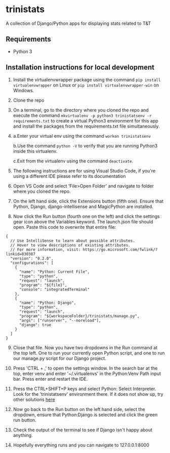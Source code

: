 # trinistats
A collection of Django/Python apps for displaying stats related to T&amp;T

## Requirements

- Python 3

## Installation instructions for local development

1. Install the virtualenvwrapper package using the command `pip install virtualenvwrapper` on Linux or `pip install virtualenvwrapper-win` on Windows.

2. Clone the repo

3. On a terminal, go to the directory where you cloned the repo and execute the command `mkvirtualenv -p python3 trinistatsenv -r requirements.txt` to create a virtual Python3 environment for this app  and install the packages from the requirements.txt file simultaneously.

4. a.Enter your virtual env using the command `workon trinistatsenv`
   
   b.Use the command `python -V` to verify that you are running Python3 inside this virtualenv.
   
   c.Exit from the virtualenv using the command `deactivate`.

5. The following instructions are for using Visual Studio Code, if you're using a different IDE please refer to its documentation

6. Open VS Code and select 'File>Open Folder' and navigate to folder where you cloned the repo.

7. On the left hand side, click the Extensions button (fifth one). Ensure that Python, Django, django-intellisense and MagicPython are installed.

9. Now click the Run button (fourth one on the left) and click the settings gear icon above the Variables keyword. The launch.json file should open. Paste this code to overwrite that entire file:

```
{
  // Use IntelliSense to learn about possible attributes.
  // Hover to view descriptions of existing attributes.
  // For more information, visit: https://go.microsoft.com/fwlink/?linkid=830387
  "version": "0.2.0",
  "configurations": [
    {
      "name": "Python: Current File",
      "type": "python",
      "request": "launch",
      "program": "${file}",
      "console": "integratedTerminal"
    },
    {
      "name": "Python: Django",
      "type": "python",
      "request": "launch",
      "program": "${workspaceFolder}/trinistats/manage.py",
      "args": ["runserver", "--noreload"],
      "django": true
    }
  ]
}
```

9. Close that file. Now you have two dropdowns in the Run command at the top left. One to run your currently open Python script, and one to run our manage.py script for our Django project.

11. Press 'CTRL + ,' to open the settings window. In the search bar at the top, enter venv and enter '~/.virtualenvs' in the Python:Venv Path input bar. Press enter and restart the IDE.

12. Press the CTRL+SHIFT+P keys and select Python: Select Interpreter. Look for the 'trinistatsenv' environment there. If it does not show up, try other solutions [here](https://stackoverflow.com/questions/54106071/how-to-setup-virtual-environment-for-python-in-vs-code)

13. Now go back to the Run button on the left hand side, select the dropdown, ensure that Python:Django is selected and click the green run button.

14. Check the output of the terminal to see if Django isn't happy about anything.

15. Hopefully everything runs and you can navigate to 127.0.0.1:8000
